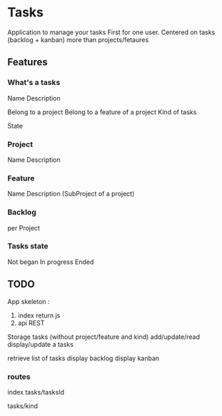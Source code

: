 # Tasks

Application to manage your tasks
First for one user.
Centered on tasks (backlog + kanban) more than projects/fetaures

## Features
### What's a tasks

Name
Description

Belong to a project
Belong to a feature of a project
Kind of tasks

State

### Project

Name
Description

### Feature

Name
Description (SubProject of a project)

### Backlog

per Project

### Tasks state

Not began
In progress
Ended

## TODO

App skeleton :
 1. index return js
 2. api REST

Storage tasks (without project/feature and kind)
add/update/read
display/update a tasks

retrieve list of tasks
display backlog
display kanban

### routes

index
tasks/tasksId

tasks/kind

